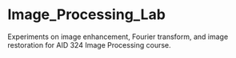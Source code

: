 # Image_Processing_Lab
Experiments on image enhancement, Fourier transform, and image restoration for AID 324 Image Processing course.

